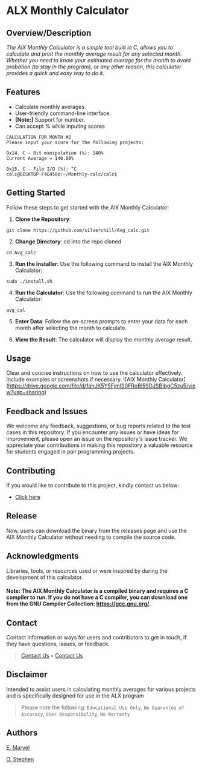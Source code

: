 # ALX Monthly Calculator

## Overview/Description
*The AlX Monthly Calculator is a simple tool built in C, allows you to calculate and print the monthly average result for any selected month. Whether you need to know your estimated average for the month to avoid probation (to stay in the program), or any other reason, this calculator provides a quick and easy way to do it.*

## Features
- Calculate monthly averages.
- User-friendly command-line interface.
- **[Note:]** Support for number.
- Can accept % while inputing scores
```
CALCULATION FOR MONTH #2
Please input your score for the following projects:

0x14. C - Bit manipulation (%): 140%
Current Average = 140.00%

0x15. C - File I/O (%): ^C
calc@DESKTOP-F4G450U:~/Monthly-calc/calc$ 
```

## Getting Started
Follow these steps to get started with the AlX Monthly Calculator:

1. **Clone the Repository**: 
```
git clone https://github.com/silverchill/Avg_calc.git
```

2. **Change Directory**: cd into the repo cloned
```
cd Avg_calc
```

3. **Run the Installer**: Use the following command to install the AlX Monthly Calculator:
```
sudo ./install.sh
```

4. **Run the Calculator**: Use the following command to run the AlX Monthly Calculator:
```
avg_cal
```

5. **Enter Data**: Follow the on-screen prompts to enter your data for each month after selecting the month to calculate.

6. **View the Result**:
The calculator will display the monthly average result.


## Usage
Clear and concise instructions on how to use the calculator effectively. Include examples or screenshots if necessary.
![AlX Monthly  Calculator] (https://drive.google.com/file/d/1ahJK5Y5FjmIS0FRoBi59DJSBIbgC5zu5/view?usp=sharing)


## Feedback and Issues

We welcome any feedback, suggestions, or bug reports related to the test cases in this repository. If you encounter any issues or have ideas for improvement, please open an issue on the repository's issue tracker. We appreciate your contributions in making this repository a valuable resource for students engaged in pair programming projects.

## Contributing
If you would like to contribute to this project, kindly contact us below:

- [Click here](odiasestephen@gmail.com)


## Release
Now, users can download the binary from the releases page and use the AlX Monthly Calculator without needing to compile the source code.

## Acknowledgments
Libraries, tools, or resources used or were inspired by during the development of this calculator.
#### Note: The AlX Monthly Calculator is a compiled binary and requires a C compiler to run. If you do not have a C compiler, you can download one from the GNU Compiler Collection: https://gcc.gnu.org/.

## Contact
Contact information or ways for users and contributors to get in touch, if they have questions, issues, or feedback.
>[Contact Us](odiasestephen@gmail.com) •
>[Contact Us](marvelousegbe19@gmail.com)

## Disclaimer
Intended to assist users in calculating monthly averages for various projects and is specifically designed for use in the ALX program
>Please note the following:
`Educational Use Only`, `No Guarantee of Accuracy`, `User Responsibility`, `No Warranty`

## Authors
[E. Marvel](https://github.com/emarvelm)

[O. Stephen](https://github.com/silverchill)
